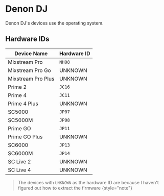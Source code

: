 # Denon DJ

Denon DJ's devices use the [](Engine-OS.md) operating system.

## Hardware IDs

| Device Name        | Hardware ID |
|--------------------|-------------|
| Mixstream Pro      | `NH08`      |
| Mixstream Pro Go   | UNKNOWN     |
| Mixstream Pro Plus | UNKNOWN     |
| Prime 2            | `JC16`      |
| Prime 4            | `JC11`      |
| Prime 4 Plus       | UNKNOWN     |
| SC5000             | `JP07`      |
| SC5000M            | `JP08`      |
| Prime GO           | `JP11`      |
| Prime GO Plus      | UNKNOWN     |
| SC6000             | `JP13`      |
| SC6000M            | `JP14`      |
| SC Live 2          | UNKNOWN     |
| SC Live 4          | UNKNOWN     |

> The devices with `UNKNOWN` as the hardware ID are because I haven't figured out how to extract the firmware
> {style="note"}
